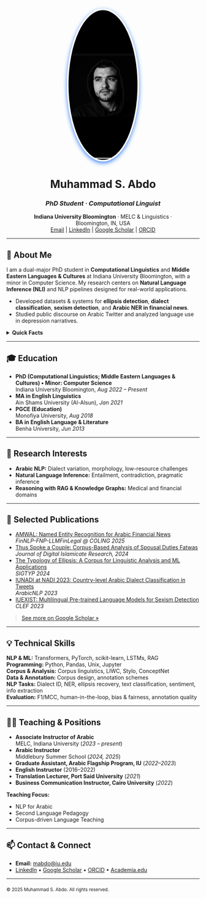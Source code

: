 <!-- Profile README for Muhammad S. Abdo | Computational Linguist -->

<p align="center">
  <img src="https://raw.githubusercontent.com/Muhsabrys/mabdo/main/Photos/profile.jpeg" alt="Muhammad S. Abdo" width="180" style="border-radius:50%;border:4px solid #fff;box-shadow:0 4px 12px #3b82f6;">
</p>

<h1 align="center">Muhammad S. Abdo</h1>
<h3 align="center"><em>PhD Student · Computational Linguist</em></h3>
<p align="center">
  <strong>Indiana University Bloomington</strong> · MELC & Linguistics · <br>
  <span>Bloomington, IN, USA</span> <br>
  <a href="mailto:mabdo@iu.edu">Email</a> |
  <a href="https://www.linkedin.com/in/muhsabrys">LinkedIn</a> |
  <a href="https://scholar.google.com/citations?user=yAFbFugAAAAJ">Google Scholar</a> |
  <a href="https://orcid.org/0000-0001-8566-1841">ORCID</a>
</p>

---

## 👋 About Me

I am a dual-major PhD student in **Computational Linguistics** and **Middle Eastern Languages & Cultures** at Indiana University Bloomington, with a minor in Computer Science. My research centers on **Natural Language Inference (NLI)** and NLP pipelines designed for real-world applications.

- Developed datasets & systems for **ellipsis detection**, **dialect classification**, **sexism detection**, and **Arabic NER in financial news**.
- Studied public discourse on Arabic Twitter and analyzed language use in depression narratives.

<details>
  <summary><strong>Quick Facts</strong></summary>
  • 📍 Bloomington, Indiana, USA  
  • 🌐 Arabic (native), English (fluent), Persian (intermediate)
</details>

---

## 🎓 Education

- **PhD (Computational Linguistics; Middle Eastern Languages & Cultures) • Minor: Computer Science**  
  Indiana University Bloomington, *Aug 2022 – Present*
- **MA in English Linguistics**  
  Ain Shams University (Al-Alsun), *Jan 2021*
- **PGCE (Education)**  
  Monofiya University, *Aug 2018*
- **BA in English Language & Literature**  
  Benha University, *Jun 2013*

---

## 🔬 Research Interests

- **Arabic NLP:** Dialect variation, morphology, low-resource challenges
- **Natural Language Inference:** Entailment, contradiction, pragmatic inference
- **Reasoning with RAG & Knowledge Graphs:** Medical and financial domains

---

## 📝 Selected Publications

- [AMWAL: Named Entity Recognition for Arabic Financial News](https://aclanthology.org/2025.finnlp-1.20.pdf)  
  *FinNLP-FNP-LLMFinLegal @ COLING 2025*
- [Thus Spoke a Couple: Corpus-Based Analysis of Spousal Duties Fatwas](https://brill.com/view/journals/jdir/1/1-2/article-p37_3.xml)  
  *Journal of Digital Islamicate Research, 2024*
- [The Typology of Ellipsis: A Corpus for Linguistic Analysis and ML Applications](https://aclanthology.org/2024.sigtyp-1.6.pdf)  
  *SIGTYP 2024*
- [IUNADI at NADI 2023: Country-level Arabic Dialect Classification in Tweets](https://aclanthology.org/2023.arabicnlp-1.72.pdf)  
  *ArabicNLP 2023*
- [IUEXIST: Multilingual Pre-trained Language Models for Sexism Detection](https://ceur-ws.org/Vol-3497/paper-081.pdf)  
  *CLEF 2023*

> [See more on Google Scholar »](https://scholar.google.com/citations?user=yAFbFugAAAAJ)

---

## 💡 Technical Skills

**NLP & ML:** Transformers, PyTorch, scikit-learn, LSTMs, RAG  
**Programming:** Python, Pandas, Unix, Jupyter  
**Corpus & Analysis:** Corpus linguistics, LIWC, Stylo, ConceptNet  
**Data & Annotation:** Corpus design, annotation schemes  
**NLP Tasks:** Dialect ID, NER, ellipsis recovery, text classification, sentiment, info extraction  
**Evaluation:** F1/MCC, human-in-the-loop, bias & fairness, annotation quality

---

## 👨‍🏫 Teaching & Positions

- **Associate Instructor of Arabic**  
  MELC, Indiana University (*2023 – present*)
- **Arabic Instructor**  
  Middlebury Summer School (*2024, 2025*)
- **Graduate Assistant, Arabic Flagship Program, IU** (*2022–2023*)
- **English Instructor** (2016–2022)
- **Translation Lecturer, Port Said University** (*2021*)
- **Business Communication Instructor, Cairo University** (*2022*)

**Teaching Focus:**  
- NLP for Arabic  
- Second Language Pedagogy  
- Corpus-driven Language Teaching

---

## 📫 Contact & Connect

- **Email:** [mabdo@iu.edu](mailto:mabdo@iu.edu)
- [LinkedIn](https://www.linkedin.com/in/muhsabrys) • [Google Scholar](https://scholar.google.com/citations?user=yAFbFugAAAAJ) • [ORCID](https://orcid.org/0000-0001-8566-1841) • [Academia.edu](https://indiana.academia.edu/MuhammadSAbdo)

---

<sub>© 2025 Muhammad S. Abdo. All rights reserved.</sub>
